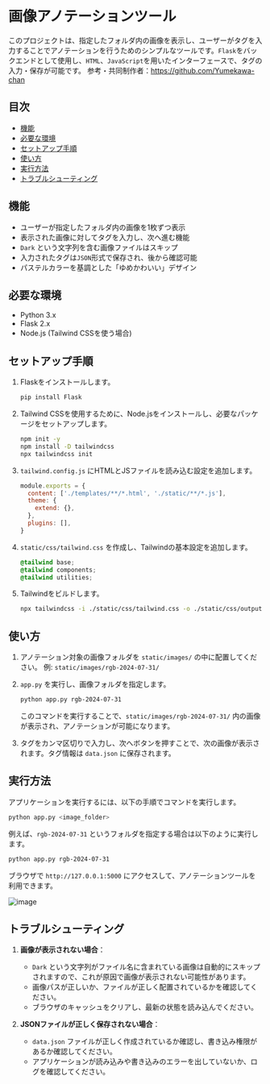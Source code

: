 
# 画像アノテーションツール

このプロジェクトは、指定したフォルダ内の画像を表示し、ユーザーがタグを入力することでアノテーションを行うためのシンプルなツールです。`Flask`をバックエンドとして使用し、`HTML`、`JavaScript`を用いたインターフェースで、タグの入力・保存が可能です。
参考・共同制作者：https://github.com/Yumekawa-chan

## 目次
- [機能](#機能)
- [必要な環境](#必要な環境)
- [セットアップ手順](#セットアップ手順)
- [使い方](#使い方)
- [実行方法](#実行方法)
- [トラブルシューティング](#トラブルシューティング)

## 機能
- ユーザーが指定したフォルダ内の画像を1枚ずつ表示
- 表示された画像に対してタグを入力し、次へ進む機能
- `Dark` という文字列を含む画像ファイルはスキップ
- 入力されたタグは`JSON`形式で保存され、後から確認可能
- パステルカラーを基調とした「ゆめかわいい」デザイン

## 必要な環境
- Python 3.x
- Flask 2.x
- Node.js (Tailwind CSSを使う場合)

## セットアップ手順
1. Flaskをインストールします。

   ```bash
   pip install Flask
   ```

2. Tailwind CSSを使用するために、Node.jsをインストールし、必要なパッケージをセットアップします。

   ```bash
   npm init -y
   npm install -D tailwindcss
   npx tailwindcss init
   ```

3. `tailwind.config.js` にHTMLとJSファイルを読み込む設定を追加します。

   ```javascript
   module.exports = {
     content: ['./templates/**/*.html', './static/**/*.js'],
     theme: {
       extend: {},
     },
     plugins: [],
   }
   ```

4. `static/css/tailwind.css` を作成し、Tailwindの基本設定を追加します。

   ```css
   @tailwind base;
   @tailwind components;
   @tailwind utilities;
   ```

5. Tailwindをビルドします。

   ```bash
   npx tailwindcss -i ./static/css/tailwind.css -o ./static/css/output.css --watch
   ```

## 使い方
1. アノテーション対象の画像フォルダを `static/images/` の中に配置してください。
   例: `static/images/rgb-2024-07-31/`

2. `app.py` を実行し、画像フォルダを指定します。

   ```bash
   python app.py rgb-2024-07-31
   ```

   このコマンドを実行することで、`static/images/rgb-2024-07-31/` 内の画像が表示され、アノテーションが可能になります。

3. タグをカンマ区切りで入力し、次へボタンを押すことで、次の画像が表示されます。タグ情報は `data.json` に保存されます。

## 実行方法
アプリケーションを実行するには、以下の手順でコマンドを実行します。

```bash
python app.py <image_folder>
```

例えば、`rgb-2024-07-31` というフォルダを指定する場合は以下のように実行します。

```bash
python app.py rgb-2024-07-31
```

ブラウザで `http://127.0.0.1:5000` にアクセスして、アノテーションツールを利用できます。

![image](https://github.com/user-attachments/assets/a049c5eb-94b2-4263-8fba-d2625828bb70)


## トラブルシューティング

1. **画像が表示されない場合**：
   - `Dark` という文字列がファイル名に含まれている画像は自動的にスキップされますので、これが原因で画像が表示されない可能性があります。
   - 画像パスが正しいか、ファイルが正しく配置されているかを確認してください。
   - ブラウザのキャッシュをクリアし、最新の状態を読み込んでください。

2. **JSONファイルが正しく保存されない場合**：
   - `data.json` ファイルが正しく作成されているか確認し、書き込み権限があるか確認してください。
   - アプリケーションが読み込みや書き込みのエラーを出していないか、ログを確認してください。
